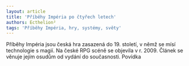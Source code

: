 ```yaml
---
layout: article
title: 'Příběhy Impéria po čtyřech letech'
authors: Ecthelion²
tags: 'Příběhy Impéria, hry, systémy, světy'
---
```


Příběhy Impéria jsou česká hra zasazená do 19.
století, v němž se mísí technologie s magií. Na
české RPG scéně se objevila v r. 2009. Článek se
věnuje jejím osudům od vydání do současnosti.
Povídka
